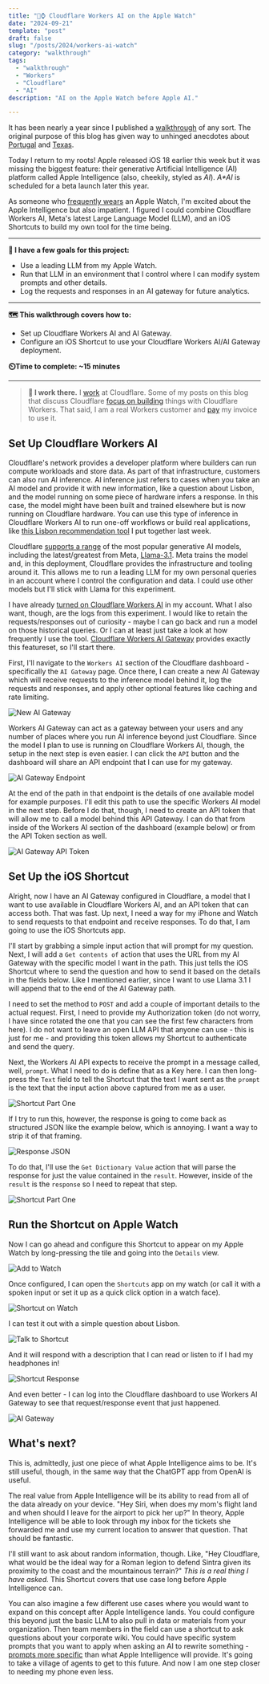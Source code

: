 ```yaml
---
title: "🤖⌚ Cloudflare Workers AI on the Apple Watch"
date: "2024-09-21"
template: "post"
draft: false
slug: "/posts/2024/workers-ai-watch"
category: "walkthrough"
tags:
  - "walkthrough"
  - "Workers"
  - "Cloudflare"
  - "AI"
description: "AI on the Apple Watch before Apple AI."

---
```


It has been nearly a year since I published a [walkthrough](https://blog.samrhea.com/category/walkthrough/) of any sort. The original purpose of this blog has given way to unhinged anecdotes about [Portugal](https://blog.samrhea.com/category/portugal/) and [Texas](https://blog.samrhea.com/category/portugal/).

Today I return to my roots! Apple released iOS 18 earlier this week but it was missing the biggest feature: their generative Artificial Intelligence (AI) platform called Apple Intelligence (also, cheekily, styled as _AI_). _A*AI_ is scheduled for a beta launch later this year.

As someone who [frequently wears](https://blog.samrhea.com/posts/2024/apple-mechanical-watch/) an Apple Watch, I'm excited about the Apple Intelligence but also impatient. I figured I could combine Cloudflare Workers AI, Meta's latest Large Language Model (LLM), and an iOS Shortcuts to build my own tool for the time being.

---

**🎯 I have a few goals for this project:**

* Use a leading LLM from my Apple Watch.
* Run that LLM in an environment that I control where I can modify system prompts and other details.
* Log the requests and responses in an AI gateway for future analytics.

---

**🗺️ This walkthrough covers how to:**

* Set up Cloudflare Workers AI and AI Gateway.
* Configure an iOS Shortcut to use your Cloudflare Workers AI/AI Gateway deployment.

**⏲️Time to complete: ~15 minutes**

---

> **👔 I work there.** I [work](https://www.linkedin.com/in/samrhea/) at Cloudflare. Some of my posts on this blog that discuss Cloudflare [focus on building](https://blog.samrhea.com/tag/workers/) things with Cloudflare Workers. That said, I am a real Workers customer and [pay](https://twitter.com/LakeAustinBlvd/status/1200380340382191617) my invoice to use it.

## Set Up Cloudflare Workers AI

Cloudflare's network provides a developer platform where builders can run compute workloads and store data. As part of that infrastructure, customers can also run AI inference. AI inference just refers to cases when you take an AI model and provide it with new information, like a question about Lisbon, and the model running on some piece of hardware infers a response. In this case, the model might have been built and trained elsewhere but is now running on Cloudflare hardware. You can use this type of inference in Cloudflare Workers AI to run one-off workflows or build real applications, like [this Lisbon recommendation tool](https://lisbon-ai.samrhea.com/) I put together last week.

Cloudflare [supports a range](https://developers.cloudflare.com/workers-ai/models/) of the most popular generative AI models, including the latest/greatest from Meta, [Llama-3.1](https://developers.cloudflare.com/workers-ai/models/llama-3.1-8b-instruct). Meta trains the model and, in this deployment, Cloudflare provides the infrastructure and tooling around it. This allows me to run a leading LLM for my own personal queries in an account where I control the configuration and data. I could use other models but I'll stick with Llama for this experiment.

I have already [turned on Cloudflare Workers AI](https://developers.cloudflare.com/workers-ai/) in my account. What I also want, though, are the logs from this experiment. I would like to retain the requests/responses out of curiosity - maybe I can go back and run a model on those historical queries. Or I can at least just take a look at how frequently I use the tool. [Cloudflare Workers AI Gateway](https://developers.cloudflare.com/ai-gateway/) provides exactly this featureset, so I'll start there.

First, I'll navigate to the `Workers AI` section of the Cloudflare dashboard - specifically the `AI Gateway` page. Once there, I can create a new AI Gateway which will receive requests to the inference model behind it, log the requests and responses, and apply other optional features like caching and rate limiting.

![New AI Gateway](https://imagedelivery.net/BO71HffCLgVKrpfgjL7r7Q/76fe95d7-4657-45dc-393d-3e575261f000/public)

Workers AI Gateway can act as a gateway between your users and any number of places where you run AI inference beyond just Cloudflare. Since the model I plan to use is running on Cloudflare Workers AI, though, the setup in the next step is even easier. I can click the `API` button and the dashboard will share an API endpoint that I can use for my gateway.

![AI Gateway Endpoint](https://imagedelivery.net/BO71HffCLgVKrpfgjL7r7Q/87a304f7-20a0-4028-d3b4-b4036acfb100/public)

At the end of the path in that endpoint is the details of one available model for example purposes. I'll edit this path to use the specific Workers AI model in the next step. Before I do that, though, I need to create an API token that will allow me to call a model behind this API Gateway. I can do that from inside of the Workers AI section of the dashboard (example below) or from the API Token section as well.

![AI Gateway API Token](https://imagedelivery.net/BO71HffCLgVKrpfgjL7r7Q/ad95de09-b219-40ca-1f65-9a0a30bb5800/public)

## Set Up the iOS Shortcut

Alright, now I have an AI Gateway configured in Cloudflare, a model that I want to use available in Cloudflare Workers AI, and an API token that can access both. That was fast. Up next, I need a way for my iPhone and Watch to send requests to that endpoint and receive responses. To do that, I am going to use the iOS Shortcuts app.

I'll start by grabbing a simple input action that will prompt for my question. Next, I will add a `Get contents of` action that uses the URL from my AI Gateway with the specific model I want in the path. This just tells the iOS Shortcut where to send the question and how to send it based on the details in the fields below. Like I mentioned earlier, since I want to use Llama 3.1 I will append that to the end of the AI Gateway path.

I need to set the method to `POST` and add a couple of important details to the actual request. First, I need to provide my Authorization token (do not worry, I have since rotated the one that you can see the first few characters from here). I do not want to leave an open LLM API that anyone can use - this is just for me - and providing this token allows my Shortcut to authenticate and send the query.

Next, the Workers AI API expects to receive the prompt in a message called, well, `prompt`. What I need to do is define that as a Key here. I can then long-press the `Text` field to tell the Shortcut that the text I want sent as the `prompt` is the text that the input action above captured from me as a user.

![Shortcut Part One](https://imagedelivery.net/BO71HffCLgVKrpfgjL7r7Q/45c2b357-8536-4e7e-4e1e-3ac5223e0200/public)

If I try to run this, however, the response is going to come back as structured JSON like the example below, which is annoying. I want a way to strip it of that framing.

![Response JSON](https://imagedelivery.net/BO71HffCLgVKrpfgjL7r7Q/208f67c8-8a14-4d59-1428-e1fc00043700/public)

To do that, I'll use the `Get Dictionary Value` action that will parse the response for just the value contained in the `result`. However, inside of the `result` is the `response` so I need to repeat that step.

![Shortcut Part One](https://imagedelivery.net/BO71HffCLgVKrpfgjL7r7Q/c851b5f8-46c5-401b-b1a2-201af7cc6700/public)

## Run the Shortcut on Apple Watch

Now I can go ahead and configure this Shortcut to appear on my Apple Watch by long-pressing the tile and going into the `Details` view.

![Add to Watch](https://imagedelivery.net/BO71HffCLgVKrpfgjL7r7Q/01c5c8a1-e7ac-4fda-36d9-dc2fe5619100/public)

Once configured, I can open the `Shortcuts` app on my watch (or call it with a spoken input or set it up as a quick click option in a watch face).

![Shortcut on Watch](https://imagedelivery.net/BO71HffCLgVKrpfgjL7r7Q/0c3f118f-3b0f-4ce1-75b5-64f02b1d4500/public)

I can test it out with a simple question about Lisbon.

![Talk to Shortcut](https://imagedelivery.net/BO71HffCLgVKrpfgjL7r7Q/428039ee-92f3-43d9-1f7c-6ce7a8282100/public)

And it will respond with a description that I can read or listen to if I had my headphones in!

![Shortcut Response](https://imagedelivery.net/BO71HffCLgVKrpfgjL7r7Q/6389de5d-830f-4269-d149-f7e801351b00/public)

And even better - I can log into the Cloudflare dashboard to use Workers AI Gateway to see that request/response event that just happened.

![AI Gateway](https://imagedelivery.net/BO71HffCLgVKrpfgjL7r7Q/5b298acd-88e0-42fd-7c28-f03692b5a800/public)

## What's next?

This is, admittedly, just one piece of what Apple Intelligence aims to be. It's still useful, though, in the same way that the ChatGPT app from OpenAI is useful.

The real value from Apple Intelligence will be its ability to read from all of the data already on your device. "Hey Siri, when does my mom's flight land and when should I leave for the airport to pick her up?" In theory, Apple Intelligence will be able to look through my inbox for the tickets she forwarded me and use my current location to answer that question. That should be fantastic.

I'll still want to ask about random information, though. Like, "Hey Cloudflare, what would be the ideal way for a Roman legion to defend Sintra given its proximity to the coast and the mountainous terrain?" _This is a real thing I have asked._ This Shortcut covers that use case long before Apple Intelligence can.

You can also imagine a few different use cases where you would want to expand on this concept after Apple Intelligence lands. You could configure this beyond just the basic LLM to also pull in data or materials from your organization. Then team members in the field can use a shortcut to ask questions about your corporate wiki. You could have specific system prompts that you want to apply when asking an AI to rewrite something - [prompts more specific](https://blog.samrhea.com/posts/2024/tone-rewriter/) than what Apple Intelligence will provide. It's going to take a village of agents to get to this future. And now I am one step closer to needing my phone even less.
